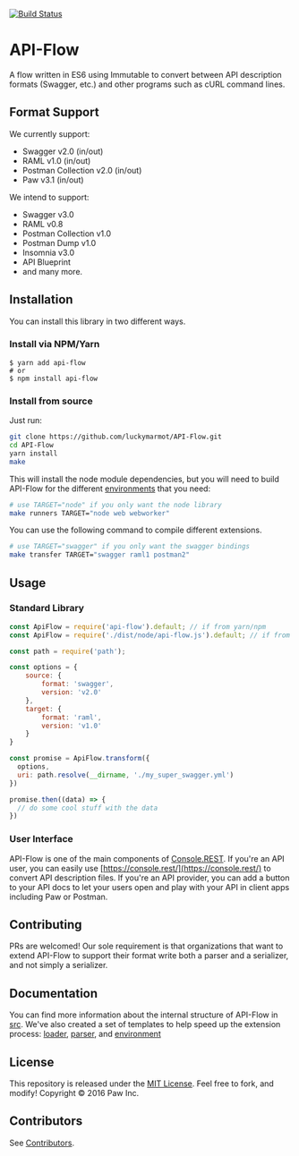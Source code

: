 [![Build Status](https://travis-ci.org/luckymarmot/API-Flow.svg?branch=master)](https://travis-ci.org/luckymarmot/API-Flow)

# API-Flow

A flow written in ES6 using Immutable to convert between API description formats (Swagger, etc.) and other programs such as cURL command lines.

## Format Support

We currently support:

- Swagger v2.0 (in/out)
- RAML v1.0 (in/out)
- Postman Collection v2.0 (in/out)
- Paw v3.1 (in/out)

We intend to support:

- Swagger v3.0
- RAML v0.8
- Postman Collection v1.0
- Postman Dump v1.0
- Insomnia v3.0
- API Blueprint
- and many more.

## Installation

You can install this library in two different ways.


### Install via NPM/Yarn

```shell
$ yarn add api-flow
# or
$ npm install api-flow
```

### Install from source

Just run:

```sh
git clone https://github.com/luckymarmot/API-Flow.git
cd API-Flow
yarn install
make
```

This will install the node module dependencies, but you will need to build API-Flow for the different [environments](src/environments) that you need:

```sh
# use TARGET="node" if you only want the node library
make runners TARGET="node web webworker"
```

You can use the following command to compile different extensions.

```sh
# use TARGET="swagger" if you only want the swagger bindings
make transfer TARGET="swagger raml1 postman2"
```

## Usage

### Standard Library

```js
const ApiFlow = require('api-flow').default; // if from yarn/npm
const ApiFlow = require('./dist/node/api-flow.js').default; // if from `make runners TARGET="node"`

const path = require('path');

const options = {
    source: {
        format: 'swagger',
        version: 'v2.0'
    },
    target: {
        format: 'raml',
        version: 'v1.0'
    }
}

const promise = ApiFlow.transform({
  options,
  uri: path.resolve(__dirname, './my_super_swagger.yml')
})

promise.then((data) => {
  // do some cool stuff with the data
})
```

### User Interface

API-Flow is one of the main components of [Console.REST](https://github.com/luckymarmot/console-rest). If you're an API user, you can easily use [https://console.rest/](https://console.rest/) to convert API description files. If you're an API provider, you can add a button to your API docs to let your users open and play with your API in client apps including Paw or Postman.

## Contributing

PRs are welcomed!
Our sole requirement is that organizations that want to extend API-Flow to support their format write both a parser and a serializer, and not simply a serializer.

## Documentation
You can find more information about the internal structure of API-Flow in [src](https://github.com/luckymarmot/API-Flow/tree/develop/src). We've also created a set of templates to help speed up the extension process: [loader](https://github.com/luckymarmot/API-Flow/tree/develop/src/loaders/template/v1.0), [parser](https://github.com/luckymarmot/API-Flow/tree/develop/src/parsers/template/v1.0/), and [environment](https://github.com/luckymarmot/API-Flow/tree/develop/src/environments/template)

## License

This repository is released under the [MIT License](LICENSE). Feel free to fork, and modify!
Copyright © 2016 Paw Inc.

## Contributors

See [Contributors](https://github.com/luckymarmot/API-Flow/graphs/contributors).
